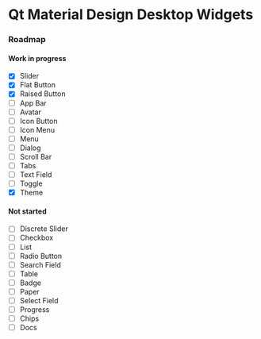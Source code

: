 # Qt Material Design Desktop Widgets

### Roadmap

#### Work in progress

- [x] Slider
- [x] Flat Button
- [x] Raised Button
- [ ] App Bar
- [ ] Avatar
- [ ] Icon Button
- [ ] Icon Menu
- [ ] Menu
- [ ] Dialog
- [ ] Scroll Bar
- [ ] Tabs
- [ ] Text Field
- [ ] Toggle
- [x] Theme

#### Not started

- [ ] Discrete Slider
- [ ] Checkbox
- [ ] List
- [ ] Radio Button
- [ ] Search Field
- [ ] Table
- [ ] Badge
- [ ] Paper
- [ ] Select Field
- [ ] Progress
- [ ] Chips
- [ ] Docs
